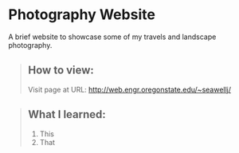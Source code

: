 # Photography Website
A brief website to showcase some of my travels and landscape photography.  
  
> ## How to view:  
> Visit page at URL: http://web.engr.oregonstate.edu/~seawellj/

> ## What I learned:
> 1. This  
> 2. That
